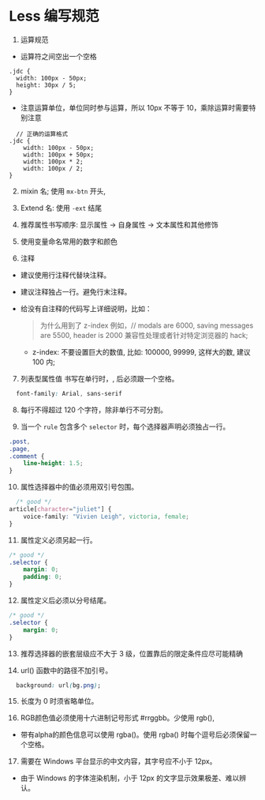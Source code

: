 # Less 编写规范

1. 运算规范

  - 运算符之间空出一个空格

  ```less
  .jdc {
    width: 100px - 50px;
    height: 30px / 5;
  }
  ```

  - 注意运算单位，单位同时参与运算，所以 10px 不等于 10，乘除运算时需要特别注意

  ```less
    // 正确的运算格式
  .jdc {
      width: 100px - 50px;
      width: 100px + 50px;
      width: 100px * 2;
      width: 100px / 2;
  }
  ```

2. mixin 名; 使用 `mx-btn` 开头,

3. Extend 名: 使用 `-ext` 结尾

4. 推荐属性书写顺序: 显示属性	-> 自身属性	-> 文本属性和其他修饰

5. 使用变量命名常用的数字和颜色

6. 注释
  - 建议使用行注释代替块注释。
  - 建议注释独占一行。避免行末注释。
  - 给没有自注释的代码写上详细说明，比如：

    > 为什么用到了 z-index
    例如，// modals are 6000, saving messages are 5500, header is 2000
      兼容性处理或者针对特定浏览器的 hack;

    - z-index: 不要设置巨大的数值, 比如: 100000, 99999, 这样大的数, 建议 100 内;

7. 列表型属性值 书写在单行时，, 后必须跟一个空格。

  ```css
    font-family: Arial, sans-serif
  ```

8. 每行不得超过 120 个字符，除非单行不可分割。

9. 当一个 `rule` 包含多个 `selector` 时，每个选择器声明必须独占一行。

  ```css
  .post,
  .page,
  .comment {
      line-height: 1.5;
  }
  ```

10. 属性选择器中的值必须用双引号包围。

  ```css
    /* good */
  article[character="juliet"] {
      voice-family: "Vivien Leigh", victoria, female;
  }
  ```

11. 属性定义必须另起一行。

  ```css
  /* good */
  .selector {
      margin: 0;
      padding: 0;
  }
  ```
12. 属性定义后必须以分号结尾。

  ```css
  /* good */
  .selector {
      margin: 0;
  }
  ```

13. 推荐选择器的嵌套层级应不大于 3 级，位置靠后的限定条件应尽可能精确

14. url() 函数中的路径不加引号。
  ```css
    background: url(bg.png);
  ```

15. 长度为 0 时须省略单位。

16. RGB颜色值必须使用十六进制记号形式 #rrggbb。少使用 rgb(),

  * 带有alpha的颜色信息可以使用 rgba()。使用 rgba() 时每个逗号后必须保留一个空格。

17. 需要在 Windows 平台显示的中文内容，其字号应不小于 12px。

  - 由于 Windows 的字体渲染机制，小于 12px 的文字显示效果极差、难以辨认。
